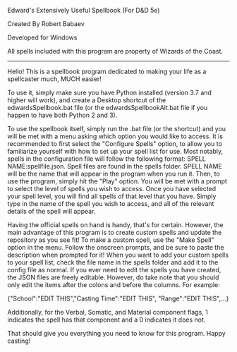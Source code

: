 Edward's Extensively Useful Spellbook (For D&D 5e)

Created By Robert Babaev

Developed for Windows

All spells included with this program are property of Wizards of the Coast. 

---

Hello! This is a spellbook program dedicated to making your life as a spellcaster much, MUCH easier!

To use it, simply make sure you have Python installed (version 3.7 and higher will work), and create 
a Desktop shortcut of the edwardsSpellbook.bat file (or the edwardsSpellbookAlt.bat file if you happen to 
have both Python 2 and 3).

To use the spellbook itself, simply run the .bat file (or the shortcut) and you will be met with a 
menu asking which option you would like to access. It is recommended to first select the "Configure Spells"
option, to allow you to familiarize yourself with how to set up your spell list for use. Most notably, 
spells in the configuration file will follow the following format: SPELL NAME:spellfile.json. Spell 
files are found in the spells folder. SPELL NAME will be the name that will appear in the program 
when you run it. Then, to use the program, simply hit the "Play" option. You will be met with a prompt
to select the level of spells you wish to access. Once you have selected your spell level, you will 
find all spells of that level that you have. Simply type in the name of the spell you wish to access, 
and all of the relevant details of the spell will appear.

Having the official spells on hand is handy, that's for certain. However, the main advantage of this 
program is to create custom spells and update the repository as you see fit! To make a custom spell, 
use the "Make Spell" option in the menu. Follow the onscreen prompts, and be sure to paste the 
description when prompted for it! When you want to add your custom spells to your spell list, check the 
file name in the spells folder and add it to the config file as normal. If you ever need to edit the 
spells you have created, the JSON files are freely editable. However, do take note that you should 
only edit the items after the colons and before the columns. For example:

{"School":"EDIT THIS","Casting Time":"EDIT THIS", "Range":"EDIT THIS",...}

Additionally, for the Verbal, Somatic, and Material component flags, 1 indicates the spell has that 
component and a 0 indicates it does not.

That should give you everything you need to know for this program. Happy casting!
